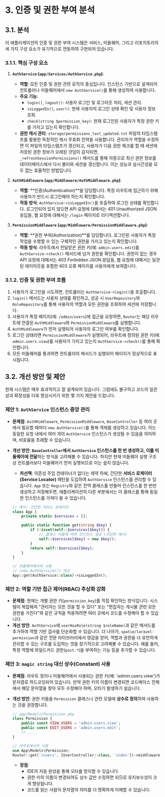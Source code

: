 # 3. 인증 및 권한 부여 분석

## 3.1. 분석

이 애플리케이션의 인증 및 권한 부여 시스템은 서비스, 미들웨어, 그리고 리포지토리의 세 가지 구성 요소가 유기적으로 연동하여 구현되어 있습니다.

### 3.1.1. 핵심 구성 요소

1.  **`AuthService` (`app/Services/AuthService.php`)**:
    -   **역할**: 모든 인증 및 권한 관련 로직의 중심입니다. 인스턴스 기반으로 설계되어 컨트롤러나 미들웨어에서 `new AuthService()`를 통해 생성하여 사용합니다.
    -   **주요 기능**:
        -   `login()`, `logout()`: 사용자 로그인 및 로그아웃 처리, 세션 관리.
        -   `isLoggedIn()`, `user()`: 현재 사용자의 로그인 상태 확인 및 사용자 정보 조회.
        -   `check(string $permission_key)`: 현재 로그인된 사용자가 특정 권한 키를 가지고 있는지 확인합니다.
    -   **권한 캐시 관리**: `storage/permissions_last_updated.txt` 파일의 타임스탬프를 활용한 독창적인 캐시 무효화 전략을 사용합니다. 관리자가 역할을 수정하면 이 파일의 타임스탬프가 갱신되고, 사용자가 다음 권한 체크를 할 때 세션에 저장된 권한 정보가 오래된 것임이 감지되면, `_refreshSessionPermissions()` 메서드를 통해 자동으로 최신 권한 정보를 데이터베이스에서 다시 불러와 세션을 갱신합니다. 이는 성능과 실시간성을 모두 잡는 효율적인 방법입니다.

2.  **`AuthMiddleware` (`app/Middleware/AuthMiddleware.php`)**:
    -   **역할**: **인증(Authentication)**을 담당합니다. 특정 라우트에 접근하기 위해 사용자가 반드시 로그인해야 하는지 확인합니다.
    -   **작동 방식**: `AuthService->isLoggedIn()`을 호출하여 로그인 상태를 확인합니다. 로그인되어 있지 않으면 API 요청에 대해서는 401 Unauthorized JSON 응답을, 웹 요청에 대해서는 `/login` 페이지로 리디렉션합니다.

3.  **`PermissionMiddleware` (`app/Middleware/PermissionMiddleware.php`)**:
    -   **역할**: **권한 부여(Authorization)**를 담당합니다. 로그인된 사용자가 특정 작업을 수행할 수 있는 구체적인 권한을 가지고 있는지 확인합니다.
    -   **작동 방식**: 라우트에서 전달받은 권한 키(예: `admin.users.edit`)를 `AuthService->check()` 메서드에 넘겨 권한을 확인합니다. 권한이 없는 경우 API 요청에 대해서는 403 Forbidden JSON 응답을, 웹 요청에 대해서는 일관된 레이아웃을 포함한 403 오류 페이지를 사용자에게 보여줍니다.

### 3.1.2. 인증 및 권한 부여 흐름

1.  사용자가 로그인을 시도하면, 컨트롤러는 `AuthService->login()`을 호출합니다.
2.  `login()` 메서드는 사용자 상태를 확인하고, 성공 시 `UserRepository`와 `RoleRepository`를 통해 사용자의 역할과 모든 권한을 조회하여 세션에 저장합니다.
3.  사용자가 특정 페이지(예: `/admin/users`)에 접근을 요청하면, `Router`는 해당 라우트에 연결된 `AuthMiddleware`와 `PermissionMiddleware`를 실행합니다.
4.  `AuthMiddleware`가 먼저 실행되어 사용자의 로그인 여부를 확인합니다.
5.  로그인 상태라면 `PermissionMiddleware`가 실행되어, 라우트에 정의된 권한 키(예: `admin.users.view`)를 사용자가 가지고 있는지 `AuthService->check()`를 통해 확인합니다.
6.  모든 미들웨어를 통과하면 컨트롤러의 메서드가 실행되어 페이지가 정상적으로 표시됩니다.

## 3.2. 개선 방안 및 제안

현재 시스템은 매우 효과적이고 잘 설계되어 있습니다. 그럼에도 불구하고 코드의 일관성과 확장성을 더욱 향상시키기 위한 몇 가지 제안을 드립니다.

### 제안 1: `AuthService` 인스턴스 중앙 관리

-   **문제점**: `AuthMiddleware`, `PermissionMiddleware`, `BaseController` 등 여러 곳에서 필요할 때마다 `new AuthService()`를 통해 객체를 생성하고 있습니다. 이는 동일한 요청 내에서 여러 개의 `AuthService` 인스턴스가 생성될 수 있음을 의미하며, 비효율을 초래할 수 있습니다.
-   **개선 방안**: **`BaseController`에서 `AuthService` 인스턴스를 한 번 생성하고, 이를 미들웨어에 전달**하는 방식을 고려해볼 수 있습니다. 하지만 현재 미들웨어 실행 구조상 컨트롤러보다 미들웨어가 먼저 실행되므로 이는 쉽지 않습니다.
    -   **차선책**: 의존성 주입 컨테이너가 없다는 제약 하에, 간단한 **서비스 로케이터(Service Locator)** 패턴을 도입하여 `AuthService` 인스턴스를 관리할 수 있습니다. `App` 또는 `Registry`와 같은 전역 클래스를 만들어 인스턴스를 한 번만 생성하고 저장해두면, 애플리케이션의 다른 부분에서는 이 클래스를 통해 동일한 인스턴스를 가져다 쓸 수 있습니다.

    ```php
    // 예시: 간단한 서비스 로케이터
    class App {
        private static $services = [];

        public static function get(string $key) {
            if (!isset(self::$services[$key])) {
                // 클래스 이름에 따라 인스턴스 생성 (간단한 예시)
                self::$services[$key] = new $key();
            }
            return self::$services[$key];
        }
    }

    // 미들웨어에서의 사용
    // (new AuthService()) 대신
    App::get(AuthService::class)->isLoggedIn();
    ```

### 제안 2: 역할 기반 접근 제어(RBAC) 추상화 강화

-   **문제점**: 현재는 개별 권한 키(`permission_key`)를 직접 확인하는 방식입니다. 시스템이 복잡해져 "관리자는 모든 것을 할 수 있다" 또는 "편집자는 게시물 관련 모든 권한을 가진다"와 같은 규칙을 적용하려면 여러 곳에서 코드를 수정해야 할 수 있습니다.
-   **개선 방안**: `AuthService`에 `userHasRole(string $roleName)`과 같은 메서드를 추가하여 역할 기반 검사를 단순화할 수 있습니다. 더 나아가, `spatie/laravel-permission`과 같은 전문 라이브러리에서 영감을 얻어, 역할과 권한을 더 유연하게 관리할 수 있는 구조를 도입하는 것을 장기적으로 고려해볼 수 있습니다. 예를 들어, 특정 역할에 와일드카드 권한(`post.*`)을 부여하는 기능 등을 추가할 수 있습니다.

### 제안 3: `magic string` 대신 상수(Constant) 사용

-   **문제점**: 라우트 정의나 미들웨어에서 사용되는 권한 키(예: 'admin.users.view')가 문자열로 하드코딩되어 있습니다. 만약 권한 키의 이름이 변경되면 코드베이스 전체에서 해당 문자열을 찾아 모두 수정해야 하며, 오타가 발생하기 쉽습니다.
-   **개선 방안**: 권한 키들을 `Permission` 클래스나 관련 모델에 **상수로 정의**하여 사용하는 것을 권장합니다.

    ```php
    // app/Models/Permission.php
    class Permission {
        public const VIEW_USERS = 'admin.users.view';
        public const EDIT_USERS = 'admin.users.edit';
        // ...
    }

    // 라우트에서의 사용
    use App\Models\Permission;
    Router::get('/users', [UserController::class, 'index'])->middleware('permission', Permission::VIEW_USERS);
    ```
    -   **장점**:
        -   IDE의 자동 완성을 통해 오타를 방지할 수 있습니다.
        -   권한 키의 이름이 변경되어도 상수 값만 수정하면 되므로 유지보수성이 크게 향상됩니다.
        -   코드를 읽는 사람이 문자열의 의미를 더 명확하게 이해할 수 있습니다.